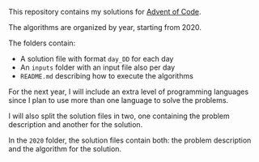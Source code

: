 This repository contains my solutions for [Advent of Code](https://adventofcode.com/).

The algorithms are organized by year, starting from 2020.

The folders contain:
- A solution file with format `day_DD` for each day
- An `inputs` folder with an input file also per day
- `README.md` describing how to execute the algorithms

For the next year, I will include an extra level of programming languages since I plan to use more than one language to solve the problems.

I will also split the solution files in two, one containing the problem description and another for the solution.

In the `2020` folder, the solution files contain both: the problem description and the algorithm for the solution.